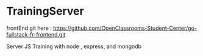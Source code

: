 # TrainingServer

frontEnd git here : https://github.com/OpenClassrooms-Student-Center/go-fullstack-fr-frontend.git 

Server JS Training with node , express, and mongodb
